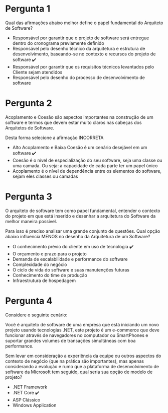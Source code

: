 # Pergunta 1
Qual das afirmações abaixo melhor define o papel fundamental do Arquiteto de Software?

- Responsável por garantir que o projeto de software será entregue dentro do cronograma previamente definido
- Responsável pelo desenho técnico da arquitetura e estrutura de desenvolvimento, baseando-se no contexto e recursos do projeto de software :heavy_check_mark: 
- Responsável por garantir que os requisitos técnicos levantados pelo Cliente sejam atendidos
- Responsável pelo desenho do processo de desenvolvimento de software

# Pergunta 2
Acoplamento e Coesão são aspectos importantes na construção de um software e termos que devem estar muito claros nas cabeças dos Arquitetos de Software.

Desta forma selecione a afirmação INCORRETA

- Alto Acoplamento e Baixa Coesão é um cenário desejável em um software :heavy_check_mark: 
- Coesão é o nível de especialização do seu software, seja uma classe ou uma camada. Ou seja: a capacidade de cada parte ter um papel único
- Acoplamento é o nível de dependência entre os elementos do software, sejam eles classes ou camadas

# Pergunta 3
O arquiteto de software tem como papel fundamental, entender o contexto do projeto em que está inserido e desenhar a arquitetura do Software da melhor maneira possível.

Para isso é preciso analisar uma grande conjunto de questões. Qual opção abaixo  influencia MENOS no desenho da Arquitetura de um Software?

- O conhecimento prévio do cliente em uso de tecnologia :heavy_check_mark: 
- O orçamento e prazo para o projeto
- Demanda de escalabilidade e performance do software
- Complexidade do negócio
- O ciclo de vida do software e suas manutenções futuras
- Conhecimento do time de produção
- Infraestrutura de hospedagem

# Pergunta 4
Considere o seguinte cenário:

 

Você é arquiteto de software de uma empresa que está iniciando um novo projeto usando tecnologias .NET, este projeto é um e-commerce que deve funcionar através de navegadores no computador ou SmartPhones e suportar grandes volumes de transações simultâneas com boa performance.

Sem levar em consideração a experiência da equipe ou outros aspectos do contexto de negócio (que na prática são importantes), mas apenas considerando a evolução e rumo que a plataforma de desenvolvimento de software da Microsoft tem seguido, qual seria sua opção de modelo de projeto?

- .NET Framework
- .NET Core :heavy_check_mark: 
- ASP Clássico
- Windows Application